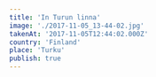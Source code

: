 ```yaml
---
title: 'In Turun linna'
image: './2017-11-05_13-44-02.jpg'
takenAt: '2017-11-05T12:44:02.000Z'
country: 'Finland'
place: 'Turku'
publish: true
---
```

